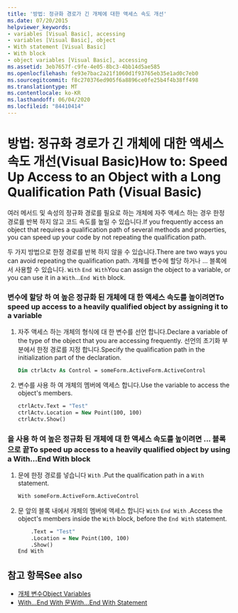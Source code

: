 ```yaml
---
title: '방법: 정규화 경로가 긴 개체에 대한 액세스 속도 개선'
ms.date: 07/20/2015
helpviewer_keywords:
- variables [Visual Basic], accessing
- variables [Visual Basic], object
- With statement [Visual Basic]
- With block
- object variables [Visual Basic], accessing
ms.assetid: 3eb7657f-c9fe-4e05-8bc3-4bb14d5ae585
ms.openlocfilehash: fe93e7bac2a21f1060d1f93765eb35e1ad0c7eb0
ms.sourcegitcommit: f8c270376ed905f6a8896ce0fe25b4f4b38ff498
ms.translationtype: MT
ms.contentlocale: ko-KR
ms.lasthandoff: 06/04/2020
ms.locfileid: "84410414"
---
```

# <a name="how-to-speed-up-access-to-an-object-with-a-long-qualification-path-visual-basic"></a><span data-ttu-id="cf736-102">방법: 정규화 경로가 긴 개체에 대한 액세스 속도 개선(Visual Basic)</span><span class="sxs-lookup"><span data-stu-id="cf736-102">How to: Speed Up Access to an Object with a Long Qualification Path (Visual Basic)</span></span>

<span data-ttu-id="cf736-103">여러 메서드 및 속성의 정규화 경로를 필요로 하는 개체에 자주 액세스 하는 경우 한정 경로를 반복 하지 않고 코드 속도를 높일 수 있습니다.</span><span class="sxs-lookup"><span data-stu-id="cf736-103">If you frequently access an object that requires a qualification path of several methods and properties, you can speed up your code by not repeating the qualification path.</span></span>

<span data-ttu-id="cf736-104">두 가지 방법으로 한정 경로를 반복 하지 않을 수 있습니다.</span><span class="sxs-lookup"><span data-stu-id="cf736-104">There are two ways you can avoid repeating the qualification path.</span></span> <span data-ttu-id="cf736-105">개체를 변수에 할당 하거나 ... 블록에서 사용할 수 있습니다. `With` `End With`</span><span class="sxs-lookup"><span data-stu-id="cf736-105">You can assign the object to a variable, or you can use it in a `With`...`End With` block.</span></span>

### <a name="to-speed-up-access-to-a-heavily-qualified-object-by-assigning-it-to-a-variable"></a><span data-ttu-id="cf736-106">변수에 할당 하 여 높은 정규화 된 개체에 대 한 액세스 속도를 높이려면</span><span class="sxs-lookup"><span data-stu-id="cf736-106">To speed up access to a heavily qualified object by assigning it to a variable</span></span>

1. <span data-ttu-id="cf736-107">자주 액세스 하는 개체의 형식에 대 한 변수를 선언 합니다.</span><span class="sxs-lookup"><span data-stu-id="cf736-107">Declare a variable of the type of the object that you are accessing frequently.</span></span> <span data-ttu-id="cf736-108">선언의 초기화 부분에서 한정 경로를 지정 합니다.</span><span class="sxs-lookup"><span data-stu-id="cf736-108">Specify the qualification path in the initialization part of the declaration.</span></span>

    ```vb
    Dim ctrlActv As Control = someForm.ActiveForm.ActiveControl
    ```

2. <span data-ttu-id="cf736-109">변수를 사용 하 여 개체의 멤버에 액세스 합니다.</span><span class="sxs-lookup"><span data-stu-id="cf736-109">Use the variable to access the object's members.</span></span>

    ```vb
    ctrlActv.Text = "Test"
    ctrlActv.Location = New Point(100, 100)
    ctrlActv.Show()
    ```

### <a name="to-speed-up-access-to-a-heavily-qualified-object-by-using-a-withend-with-block"></a><span data-ttu-id="cf736-110">을 사용 하 여 높은 정규화 된 개체에 대 한 액세스 속도를 높이려면 ... 블록으로 끝</span><span class="sxs-lookup"><span data-stu-id="cf736-110">To speed up access to a heavily qualified object by using a With...End With block</span></span>

1. <span data-ttu-id="cf736-111">문에 한정 경로를 넣습니다 `With` .</span><span class="sxs-lookup"><span data-stu-id="cf736-111">Put the qualification path in a `With` statement.</span></span>

    ```vb
    With someForm.ActiveForm.ActiveControl
    ```

2. <span data-ttu-id="cf736-112">문 앞의 블록 내에서 개체의 멤버에 액세스 합니다 `With` `End With` .</span><span class="sxs-lookup"><span data-stu-id="cf736-112">Access the object's members inside the `With` block, before the `End With` statement.</span></span>

    ```vb
        .Text = "Test"
        .Location = New Point(100, 100)
        .Show()
    End With
    ```

## <a name="see-also"></a><span data-ttu-id="cf736-113">참고 항목</span><span class="sxs-lookup"><span data-stu-id="cf736-113">See also</span></span>

- [<span data-ttu-id="cf736-114">개체 변수</span><span class="sxs-lookup"><span data-stu-id="cf736-114">Object Variables</span></span>](object-variables.md)
- [<span data-ttu-id="cf736-115">With...End With 문</span><span class="sxs-lookup"><span data-stu-id="cf736-115">With...End With Statement</span></span>](../../../language-reference/statements/with-end-with-statement.md)
